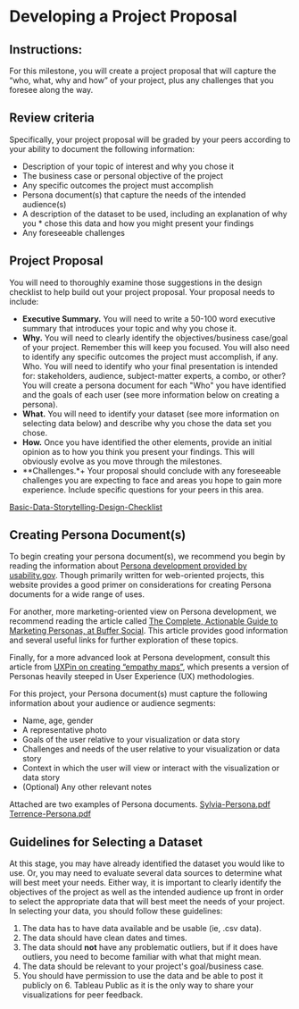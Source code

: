 # Developing a Project Proposal

## Instructions:
For this milestone, you will create a project proposal that will capture the “who, what, why and how” of your project, plus any challenges that you foresee along the way.

## Review criteria
Specifically, your project proposal will be graded by your peers according to your ability to document the following information:
* Description of your topic of interest and why you chose it
* The business case or personal objective of the project
* Any specific outcomes the project must accomplish
* Persona document(s) that capture the needs of the intended audience(s)
* A description of the dataset to be used, including an explanation of why you * chose this data and how you might present your findings
* Any foreseeable challenges

## Project Proposal
You will need to thoroughly examine those suggestions in the design checklist to help build out your project proposal. Your proposal needs to include:

* **Executive Summary.** You will need to write a 50-100 word executive summary that introduces your topic and why you chose it.
* **Why.** You will need to clearly identify the objectives/business case/goal of your project. Remember this will keep you focused. You will also need to identify any specific outcomes the project must accomplish, if any.
Who. You will need to identify who your final presentation is intended for: stakeholders, audience, subject-matter experts, a combo, or other? You will create a persona document for each "Who" you have identified and the goals of each user (see more information below on creating a persona).
* **What.** You will need to identify your dataset (see more information on selecting data below) and describe why you chose the data set you chose.
* **How.** Once you have identified the other elements, provide an initial opinion as to how you think you present your findings. This will obviously evolve as you move through the milestones.
* **Challenges.*+ Your proposal should conclude with any foreseeable challenges you are expecting to face and areas you hope to gain more experience. Include specific questions for your peers in this area.

[Basic-Data-Storytelling-Design-Checklist](./files/Basic-Data-Storytelling-Design-Checklist-TEMPLATE.pdf)

## Creating Persona Document(s)
To begin creating your persona document(s), we recommend you begin by reading the information about [Persona development provided by usability.gov](https://www.usability.gov/how-to-and-tools/methods/personas.html). Though primarily written for web-oriented projects, this website provides a good primer on considerations for creating Persona documents for a wide range of uses.

For another, more marketing-oriented view on Persona development, we recommend reading the article called [The Complete, Actionable Guide to Marketing Personas, at Buffer Social](https://blog.bufferapp.com/marketing-personas-beginners-guide). This article provides good information and several useful links for further exploration of these topics.  

Finally, for a more advanced look at Persona development, consult this article from [UXPin on creating “empathy maps”](https://www.uxpin.com/studio/blog/the-practical-guide-to-empathy-maps-creating-a-10-minute-persona/), which presents a version of Personas heavily steeped in User Experience (UX) methodologies.

For this project, your Persona document(s) must capture the following information about your audience or audience segments:
* Name, age, gender
* A representative photo
* Goals of the user relative to your visualization or data story
* Challenges and needs of the user relative to your visualization or data story
* Context in which the user will view or interact with the visualization or data story
* (Optional) Any other relevant notes

Attached are two examples of Persona documents.
[Sylvia-Persona.pdf](./Sylvia-Persona.pdf)
[Terrence-Persona.pdf](./Terrence-Persona.pdf)

## Guidelines for Selecting a Dataset

At this stage, you may have already identified the dataset you would like to use. Or, you may need to evaluate several data sources to determine what will best meet your needs. Either way, it is important to clearly identify the objectives of the project as well as the intended audience up front in order to select the appropriate data that will best meet the needs of your project. In selecting your data, you should follow these guidelines:

1. The data has to have data available and be usable (ie, .csv data).
2. The data should have clean dates and times.
3. The data should **not** have any problematic outliers, but if it does have outliers, you need to become familiar with what that might mean.
4. The data should be relevant to your project's goal/business case.
5. You should have permission to use the data and be able to post it publicly on 6. Tableau Public as it is the only way to share your visualizations for peer feedback.

